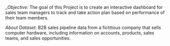 __Objective:_
The goal of this Project is to create an interactive dashboard for sales team managers to track and take action plan based on performance of their team members.

_About Dataset:_
B2B sales pipeline data from a fictitious company that sells computer hardware, including information on accounts, products, sales teams, and sales opportunities.
